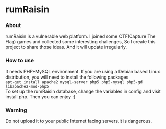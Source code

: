 # rumRaisin  
### About
rumRaisin is a vulnerable web platform. I joined some CTF(Capture The Flag) games and collected some interesting challenges, So I create this project to share those ideas. And it will update irregularly.  
### How to use  
It needs PHP+MySQL environment. If you are using a Debian based Linux distribution, you will need to install the following packages  
`apt-get install apache2 mysql-server php5 php5-mysql php5-gd libapache2-mod-php5`  
To set up the rumRaisin database, change the variables in config and visit install.php. Then you can enjoy :)  
### Warning  
Do not upload it to your public Internet facing servers.It is dangerous.  
